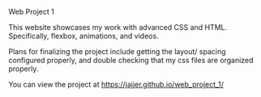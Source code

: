 Web Project 1

This website showcases my work with advanced CSS and HTML. Specifically, flexbox, animations, and videos.

Plans for finalizing the project include getting the layout/ spacing configured properly, and double checking that my css files are organized properly.

You can view the project at https://jajjer.github.io/web_project_1/
